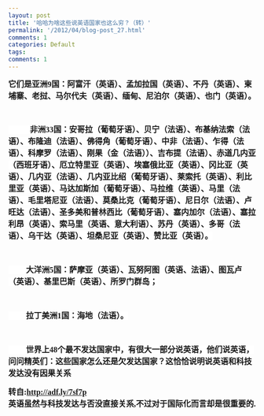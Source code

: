 ```yaml
---
layout: post
title: '哈哈为啥这些说英语国家也这么穷？（转）'
permalink: '/2012/04/blog-post_27.html'
comments: 1
categories: Default
tags: 
comments: 1
---
```

<b style="font-family:Verdana;font-size:13px;background-color:rgb(255,255,255)">

<font size="3">它们是亚洲9国：阿富汗（英语）、孟加拉国（英语）、不丹（英语）、柬埔寨、老挝、马尔代夫（英语）、缅甸、尼泊尔（英语）、也门（英语）。</font>

</b>

<br style="font-family:Verdana;font-size:13px;background-color:rgb(255,255,255)"/>

 

<font size="3" style="font-family:Verdana;background-color:rgb(255,255,255)"><b>&nbsp;&nbsp;&nbsp;&nbsp;&nbsp;&nbsp;&nbsp;&nbsp;&nbsp;&nbsp; 非洲33国：安哥拉（葡萄牙语）、贝宁（法语）、布基纳法索（法语）、布隆迪（法语）、佛得角（葡萄牙语）、中非（法语）、乍得（法语）、科摩罗（法语）、刚果（金（法语））、吉布提（法语）、赤道几内亚（西班牙语）、厄立特里亚（英语）、埃塞俄比亚（英语）、冈比亚（英语）、几内亚（法语）、几内亚比绍（葡萄牙语）、莱索托（英语）、利比里亚（英语）、马达加斯加（葡萄牙语）、马拉维（英语）、马里（法语）、毛里塔尼亚（法语）、莫桑比克（葡萄牙语）、尼日尔（法语）、卢旺达（法语）、圣多美和普林西比（葡萄牙语）、塞内加尔（法语）、塞拉利昂（英语）、索马里（英语、意大利语）、苏丹（英语）、多哥（法语）、乌干达（英语）、坦桑尼亚（英语）、赞比亚（英语）。</b></font>

<br style="font-family:Verdana;font-size:13px;background-color:rgb(255,255,255)"/>

 

<font size="3" style="font-family:Verdana;background-color:rgb(255,255,255)"><b>&nbsp;&nbsp;&nbsp;&nbsp;&nbsp;&nbsp;&nbsp;&nbsp; 大洋洲5国：萨摩亚（英语）、瓦努阿图（英语、法语）、图瓦卢（英语）、基里巴斯（英语）、所罗门群岛；</b></font>

<br style="font-family:Verdana;font-size:13px;background-color:rgb(255,255,255)"/>

 

<font size="3" style="font-family:Verdana;background-color:rgb(255,255,255)"><b>&nbsp;&nbsp;&nbsp;&nbsp;&nbsp;&nbsp;&nbsp;&nbsp; 拉丁美洲1国：海地（法语）。</b></font>

<br style="font-family:Verdana;font-size:13px;background-color:rgb(255,255,255)"/>

<font size="3" style="font-family:Verdana;background-color:rgb(255,255,255)"><b>&nbsp;&nbsp;&nbsp;&nbsp;&nbsp;&nbsp;&nbsp;&nbsp; 世界上48个最不发达国家中，有很大一部分说英语，他们说英语，问问精英们：这些国家怎么还是欠发达国家？这恰恰说明说英语和科技发达没有因果关系</b></font>

 

<div><font size="3" style="font-family:Verdana;background-color:rgb(255,255,255)"><b>转自:</b></font><font face="Verdana" size="3"><b><a href="http://adf.ly/7sf7p">http://adf.ly/7sf7p</a></b></font></div>

<div><font face="Verdana" size="3"><b><a href="http://1.bp.blogspot.com/-w-nFedRHiao/T5qomOcAsFI/AAAAAAAAEu8/9vOhpx-kVnI/s1600/332-768274.gif"><img alt="" border="0" id="BLOGGER_PHOTO_ID_5736082450073825362" src="http://1.bp.blogspot.com/-w-nFedRHiao/T5qomOcAsFI/AAAAAAAAEu8/9vOhpx-kVnI/s320/332-768274.gif"/></a><br/> </b></font></div>

<div><font face="Verdana" size="3"><b>英语虽然与科技发达与否没直接关系,不过对于国际化而言却是很重要的.<a href="http://2.bp.blogspot.com/-yiknXZYqHUM/T5qomXT0owI/AAAAAAAAEvI/2da7xURQLrE/s1600/329-769056.gif"><img alt="" border="0" id="BLOGGER_PHOTO_ID_5736082452455400194" src="http://2.bp.blogspot.com/-yiknXZYqHUM/T5qomXT0owI/AAAAAAAAEvI/2da7xURQLrE/s320/329-769056.gif"/></a></b></font></div>